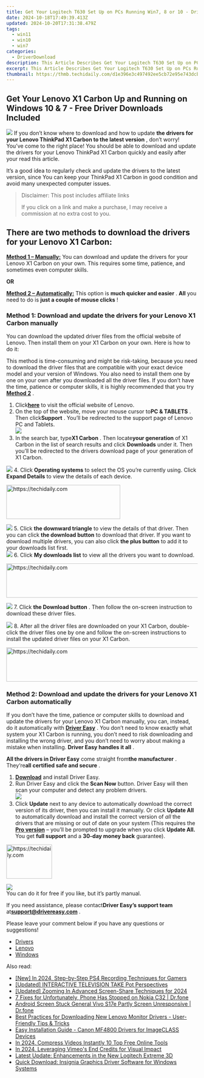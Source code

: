 ```yaml
---
title: Get Your Logitech T630 Set Up on PCs Running Win7, 8 or 10 - Driver Downloads Included!
date: 2024-10-18T17:49:39.413Z
updated: 2024-10-20T17:31:38.479Z
tags:
  - win11
  - win10
  - win7
categories:
  - DriverDownload
description: This Article Describes Get Your Logitech T630 Set Up on PCs Running Win7, 8 or 10 - Driver Downloads Included!
excerpt: This Article Describes Get Your Logitech T630 Set Up on PCs Running Win7, 8 or 10 - Driver Downloads Included!
thumbnail: https://thmb.techidaily.com/d1e396e3c497492ee5cb72e95e743dcb132cd92c3b826346b76ee873a38b74bb.jpg
---
```


## Get Your Lenovo X1 Carbon Up and Running on Windows 10 & 7 - Free Driver Downloads Included

![](https://images.drivereasy.com/wp-content/uploads/2018/11/Snap0000001-300x202.png) If you don’t know where to download and how to update **the drivers for your Lenovo ThinkPad X1 Carbon to the latest version** , don’t worry! You’ve come to the right place! You should be able to download and update the drivers for your Lenovo ThinkPad X1 Carbon quickly and easily after your read this article.

 It’s a good idea to regularly check and update the drivers to the latest version, since You can keep your ThinkPad X1 Carbon in good condition and avoid many unexpected computer issues.

>  Disclaimer: This post includes affiliate links
>
>  If you click on a link and make a purchase, I may receive a commission at no extra cost to you.
>

## **There are two methods to download the drivers for your Lenovo X1 Carbon:**

[**Method 1 – Manually:**](https://tools.techidaily.com/drivereasy/download/) You can download and update the drivers for your Lenovo X1 Carbon on your own. This requires some time, patience, and sometimes even computer skills.

**OR**

[**Method 2 – Automatically:**](https://tools.techidaily.com/drivereasy/download/) This option is **much quicker and easier** . **All**   you need to do is **just a couple of mouse clicks** !

### Method 1: Download and update the drivers for your Lenovo X1 Carbon manually

 You can download the updated driver files from the official website of Lenovo. Then install them on your X1 Carbon on your own. Here is how to do it:

 This method is time-consuming and might be risk-taking, because you need to download the driver files that are compatible with your exact device model and your version of Windows. You also need to install them one by one on your own after you downloaded all the driver files. If you don’t have the time, patience or computer skills, it is highly recommended that you try [**Method 2**](https://tools.techidaily.com/drivereasy/download/) .

1. Click[**here**](https://shop-links.co/link/?exclusive=1&publisher_slug=itechdaily19598&url=https%3A%2F%2Fwww.lenovo.com%2Fus%2Fen%2F) to visit the official website of Lenovo.
2. On the top of the website, move your mouse cursor to**PC & TABLETS** . Then click**Support** . You’ll be redirected to the support page of Lenovo PC and Tablets.  
![](https://images.drivereasy.com/wp-content/uploads/2018/11/Snap668.png)
3. In the search bar, type**X1 Carbon** . Then locate**your generation** of X1 Carbon in the list of search results and click **Downloads** under it. Then you’ll be redirected to the drivers download page of your generation of X1 Carbon.  

![](https://images.drivereasy.com/wp-content/uploads/2018/11/Snap669.png)
4. Click **Operating systems**  to select the OS you’re currently using. Click **Expand Details**  to view the details of each device.  

<!-- affiliate ads begin -->
<a href="https://aligracehair.sjv.io/c/5597632/2006914/19272" target="_top" id="2006914">
  <img src="//a.impactradius-go.com/display-ad/19272-2006914" border="0" alt="https://techidaily.com" width="300" height="90"/>
</a>
<img height="0" width="0" src="https://aligracehair.sjv.io/i/5597632/2006914/19272" style="position:absolute;visibility:hidden;" border="0" />
<!-- affiliate ads end -->

![](https://images.drivereasy.com/wp-content/uploads/2018/11/Snap670.png)
5. Click **the downward triangle**  to view the details of that driver. Then you can click **the download button**  to download that driver. If you want to download multiple drivers, you can also click **the plus button**  to add it to your downloads list first.  
![](https://images.drivereasy.com/wp-content/uploads/2018/11/Snap671.png)
6. Click **My downloads list**  to view all the drivers you want to download.  

<!-- affiliate ads begin -->
<a href="https://unicoeye.pxf.io/c/5597632/2134221/18498" target="_top" id="2134221">
  <img src="//a.impactradius-go.com/display-ad/18498-2134221" border="0" alt="https://techidaily.com" width="728" height="90"/>
</a>
<img height="0" width="0" src="https://unicoeye.pxf.io/i/5597632/2134221/18498" style="position:absolute;visibility:hidden;" border="0" />
<!-- affiliate ads end -->

![](https://images.drivereasy.com/wp-content/uploads/2018/11/Snap672.png)
7. Click **the Download button**  . Then follow the on-screen instruction to download these driver files.  

![](https://images.drivereasy.com/wp-content/uploads/2018/11/Snap673.png)
8. After all the driver files are downloaded on your X1 Carbon, double-click the driver files one by one and follow the on-screen instructions to install the updated driver files on your X1 Carbon.

<!-- affiliate ads begin -->
<a href="https://ursime.pxf.io/c/5597632/2136536/16384" target="_top" id="2136536">
  <img src="//a.impactradius-go.com/display-ad/16384-2136536" border="0" alt="https://techidaily.com" width="728" height="90"/>
</a>
<img height="0" width="0" src="https://ursime.pxf.io/i/5597632/2136536/16384" style="position:absolute;visibility:hidden;" border="0" />
<!-- affiliate ads end -->

### Method 2: Download and update the drivers for your Lenovo X1 Carbon automatically

 If you don’t have the time, patience or computer skills to download and update the drivers for your Lenovo X1 Carbon manually, you can, instead, do it automatically with **[Driver Easy](https://tools.techidaily.com/drivereasy/download/)**  .  You don’t need to know exactly what system your X1 Carbon is running, you don’t need to risk downloading and installing the wrong driver, and you don’t need to worry about making a mistake when installing. **Driver Easy handles it all** .

**All the drivers in Driver Easy** come straight from**the manufacturer** . They‘re**all certified safe and secure** .

1. **[Download](https://tools.techidaily.com/drivereasy/download/)**  and install Driver Easy.
2. Run Driver Easy and click the **Scan Now**  button. Driver Easy will then scan your computer and detect any problem drivers.  
![](https://images.drivereasy.com/wp-content/uploads/2018/11/Snap674.png)
3. Click **Update**  next to any device to automatically download the correct version of its driver, then you can install it manually. Or click **Update All**  to automatically download and install the correct version of _all_  the drivers that are missing or out of date on your system (This requires the **[Pro version](https://tools.techidaily.com/drivereasy/download/)**  – you’ll be prompted to upgrade when you click **Update All.** You get **full support**  and a **30-day money back**  guarantee).  

<!-- affiliate ads begin -->
<a href="https://aligracehair.sjv.io/c/5597632/2135407/19272" target="_top" id="2135407">
  <img src="//a.impactradius-go.com/display-ad/19272-2135407" border="0" alt="https://techidaily.com" width="120" height="90"/>
</a>
<img height="0" width="0" src="https://aligracehair.sjv.io/i/5597632/2135407/19272" style="position:absolute;visibility:hidden;" border="0" />
<!-- affiliate ads end -->

![](https://images.drivereasy.com/wp-content/uploads/2018/11/Snap675.png)  
 You can do it for free if you like, but it’s partly manual.  

 If you need assistance, please contact**Driver Easy’s support team** at[**support@drivereasy.com**](https://tools.techidaily.com/drivereasy/download/) .

 Please leave your comment below if you have any questions or suggestions!

* [Drivers](https://tools.techidaily.com/drivereasy/download/)
* [Lenovo](https://tools.techidaily.com/drivereasy/download/)
* [Windows](https://tools.techidaily.com/drivereasy/download/)

<ins class="adsbygoogle"
     style="display:block"
     data-ad-format="autorelaxed"
     data-ad-client="ca-pub-7571918770474297"
     data-ad-slot="1223367746"></ins>

<ins class="adsbygoogle"
     style="display:block"
     data-ad-client="ca-pub-7571918770474297"
     data-ad-slot="8358498916"
     data-ad-format="auto"
     data-full-width-responsive="true"></ins>

<span class="atpl-alsoreadstyle">Also read:</span>
<div><ul>
<li><a href="https://screen-capture.techidaily.com/new-in-2024-step-by-step-ps4-recording-techniques-for-gamers/"><u>[New] In 2024, Step-by-Step PS4 Recording Techniques for Gamers</u></a></li>
<li><a href="https://extra-approaches.techidaily.com/updated-interactive-television-take-pot-perspectives/"><u>[Updated] INTERACTIVE TELEVISION TAKE Pot Perspectives</u></a></li>
<li><a href="https://screen-activity-recording.techidaily.com/updated-zooming-in-advanced-screen-share-techniques-for-2024/"><u>[Updated] Zooming In Advanced Screen-Share Techniques for 2024</u></a></li>
<li><a href="https://howto.techidaily.com/7-fixes-for-unfortunately-phone-has-stopped-on-nokia-c32-drfone-by-drfone-fix-android-problems-fix-android-problems/"><u>7 Fixes for Unfortunately, Phone Has Stopped on Nokia C32 | Dr.fone</u></a></li>
<li><a href="https://howto.techidaily.com/android-screen-stuck-general-vivo-s17e-partly-screen-unresponsive-drfone-by-drfone-fix-android-problems-fix-android-problems/"><u>Android Screen Stuck General Vivo S17e Partly Screen Unresponsive | Dr.fone</u></a></li>
<li><a href="https://win-amazing.techidaily.com/best-practices-for-downloading-new-lenovo-monitor-drivers-user-friendly-tips-and-tricks/"><u>Best Practices for Downloading New Lenovo Monitor Drivers - User-Friendly Tips & Tricks</u></a></li>
<li><a href="https://win-amazing.techidaily.com/easy-installation-guide-canon-mf4800-drivers-for-imageclass-devices/"><u>Easy Installation Guide - Canon MF4800 Drivers for ImageCLASS Devices</u></a></li>
<li><a href="https://ai-vdieo-software.techidaily.com/in-2024-compress-videos-instantly-10-top-free-online-tools/"><u>In 2024, Compress Videos Instantly 10 Top Free Online Tools</u></a></li>
<li><a href="https://vimeo-videos.techidaily.com/in-2024-leveraging-vimeos-end-credits-for-visual-impact/"><u>In 2024, Leveraging Vimeo's End Credits for Visual Impact</u></a></li>
<li><a href="https://win-amazing.techidaily.com/latest-update-enhancements-in-the-new-logitech-extreme-3d/"><u>Latest Update: Enhancements in the New Logitech Extreme 3D</u></a></li>
<li><a href="https://win-amazing.techidaily.com/quick-download-insignia-graphics-driver-software-for-windows-systems/"><u>Quick Download: Insignia Graphics Driver Software for Windows Systems</u></a></li>
</ul></div>

